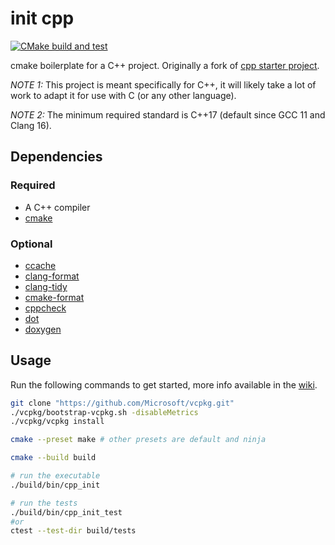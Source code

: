 # init cpp

[![CMake build and test](https://github.com/dk949/cpp-init/actions/workflows/cmake-multi-platform.yml/badge.svg)](https://github.com/dk949/cpp-init/actions/workflows/cmake-multi-platform.yml)

cmake boilerplate for a C++ project. Originally a fork of [cpp starter
project](https://github.com/lefticus/cpp_starter_project).

_NOTE 1:_ This project is meant specifically for C++, it will likely take a lot of
work to adapt it for use with C (or any other language).

_NOTE 2:_ The minimum required standard is C++17 (default since GCC 11 and Clang 16).

## Dependencies

### Required

* A C++ compiler
* [cmake](https://cmake.org/)

### Optional

* [ccache](https://ccache.dev/)
* [clang-format](https://clang.llvm.org/docs/ClangFormat.html)
* [clang-tidy](https://clang.llvm.org/extra/clang-tidy/)
* [cmake-format](https://github.com/cheshirekow/cmake_format)
* [cppcheck](http://cppcheck.sourceforge.net/)
* [dot](https://graphviz.org/)
* [doxygen](https://www.doxygen.nl/index.html)

## Usage

Run the following commands to get started, more info available in the
[wiki](https://github.com/dk949/cpp-init/wiki).

```sh
git clone "https://github.com/Microsoft/vcpkg.git"
./vcpkg/bootstrap-vcpkg.sh -disableMetrics
./vcpkg/vcpkg install

cmake --preset make # other presets are default and ninja

cmake --build build

# run the executable
./build/bin/cpp_init

# run the tests
./build/bin/cpp_init_test
#or
ctest --test-dir build/tests
```
